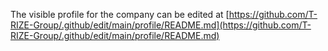 The visible profile for the company can be edited at
[https://github.com/T-RIZE-Group/.github/edit/main/profile/README.md](https://github.com/T-RIZE-Group/.github/edit/main/profile/README.md)
